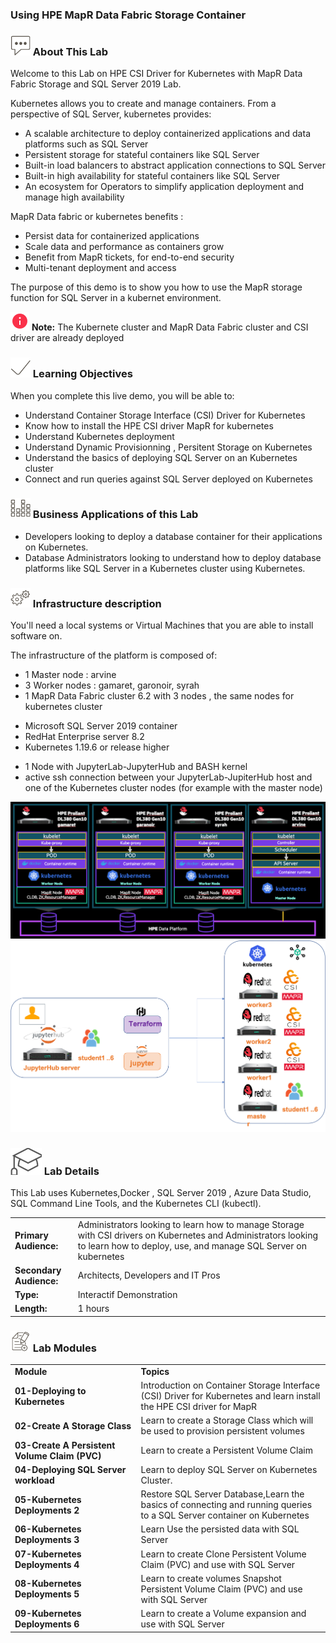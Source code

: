 ### Using HPE MapR Data Fabric Storage Container


<h3><img src="/graphics/textbubble.png?raw=true" style="max-width:100%;"> About This Lab</h3>

<p>Welcome to this Lab on HPE CSI Driver for Kubernetes with MapR Data Fabric Storage and SQL Server 2019 Lab.</p>
<p>Kubernetes  allows you to create and manage containers. From a perspective of SQL Server, kubernetes provides:</p>
<uL>
    <li>A scalable architecture to deploy containerized applications and data platforms such as SQL Server</li>
   <li> Persistent storage for stateful containers like SQL Server</li>
    <li>Built-in load balancers to abstract application connections to SQL Server</li>
    <li>Built-in high availability for stateful containers like SQL Server</li>
    <li>An ecosystem for Operators to simplify application deployment and manage high availability</li>
</ul>   
<p>MapR Data fabric or kubernetes benefits : </p>
<uL>
    <li>Persist data for containerized applications</li>
   <li>Scale data and performance as containers grow</li>
    <li>Benefit from MapR tickets, for end-to-end security</li>
    <li>Multi-tenant deployment and access</li>
</ul>   

<p>The purpose of this demo is to show you how to use the MapR storage function for SQL Server in a kubernet environment.</p>

<img src="/graphics/info.png?raw=true" style="max-width:100%;"> <b>Note:</b> The Kubernete cluster and MapR Data Fabric cluster and CSI driver are already deployed<br>


<h3><img src="/graphics/checkmark.png?raw=true" style="max-width:100%;"> Learning Objectives</h3>

<p>When you complete this live demo, you will be able to:</p>
<ul>
<li>Understand Container Storage Interface (CSI) Driver for Kubernetes</li>
<li>Know how to install the HPE CSI driver MapR for kubernetes</li>
<li>Understand Kubernetes deployment</li>
<li>Understand Dynamic Provisionning , Persitent Storage on Kubernetes</li>    
<li>Understand the basics of deploying SQL Server on an Kubernetes cluster</li>    
<li>Connect and run queries against SQL Server deployed on Kubernetes</li>        
</ul>

<h3><img src="/graphics/building1.png?raw=true" style="max-width:100%;"> Business Applications of this Lab</h3>

<ul>
    <li>Developers looking to deploy a database container for their applications on Kubernetes.</li>
    <li>Database Administrators looking to understand how to deploy database platforms like SQL Server in a Kubernetes cluster using Kubernetes.</li>
</ul>   

<h3><img src="/graphics/Cogs.png?raw=true" style="max-width:100%;"> Infrastructure description</h3>
You'll need a local systems or Virtual Machines that you are able to install software on.
<p>The infrastructure of the platform is composed of:</p>
<ul>
     <li>1 Master node : arvine </li>
    <li> 3 Worker nodes : gamaret, garonoir, syrah</li>
    <li>1 MapR Data Fabric cluster 6.2 with 3 nodes , the same nodes for kubernetes cluster</li>
</ul>
<ul>
    <li>Microsoft SQL Server 2019 container</li>
    <li>RedHat Enterprise server 8.2</li>
    <li>Kubernetes 1.19.6 or release higher</li>
</ul>
<ul>
    <li>1 Node with JupyterLab-JupyterHub and BASH kernel</li>
    <li>active ssh connection between your JupyterLab-JupiterHub host and one of the Kubernetes cluster nodes (for example with the master node)</li>
</ul>
<img src="/graphics/infra1.png?raw=true" style="max-width:100%;">

<img src="/graphics/infra3.png?raw=true" style="max-width:100%;">

<h3><img src="/graphics/education1.png?raw=true" style="max-width:100%;"> Lab Details</h3>

<p>This Lab uses Kubernetes,Docker , SQL Server 2019 , Azure Data Studio, SQL Command Line Tools, and the Kubernetes CLI (kubectl).</p>
<table class="table" style="font-size: 14px;">
  <tbody>
      <tr>
        <td style="width:20%;"><b>Primary Audience:</b></td><td>Administrators looking to learn how to manage Storage with CSI drivers on Kubernetes and Administrators looking to learn how to deploy, use, and manage SQL Server on kubernetes</td>
    </tr>
    <tr>
        <td style="width:20%;"><b>Secondary Audience:</b></td><td>Architects, Developers and IT Pros</td>
    </tr>
      <tr>
          <td style="width:20%;"><b>Type:</b></td><td>Interactif Demonstration</td>
      </tr>  
      <tr>
        <td style="width:20%;"><b>Length: </b></td><td>1 hours</td>
    </tr>
 </tbody>
</table>    

<h3><img src="/graphics/bookpencil.png?raw=true" style="max-width:100%;"> Lab Modules</h3>
<table class="table" style="font-size: 14px;">
  <tbody>
    <tr>
        <td style="width:40%;"><b>Module</b> </td> <td><b>Topics</b></td>
    </tr>
    <tr>
       <td><b>01-Deploying to Kubernetes</b></td><td>Introduction on Container Storage Interface (CSI) Driver for Kubernetes and learn install the HPE CSI driver for MapR</td>
    </tr>
    <tr>
        <td><b>02-Create A Storage Class</b></td><td>Learn to create a Storage Class which will be used to provision persistent volumes</td>
    </tr>
      <tr>
          <td><b>03-Create A Persistent Volume Claim (PVC)</b></td><td>Learn to create a Persistent Volume Claim</td>
      </tr>  
      <tr>
        <td><b>04-Deploying SQL Server workload</b></td><td>Learn to deploy SQL Server on Kubernetes Cluster.</td>
    </tr>
       <tr>
          <td><b>05-Kubernetes Deployments 2</b></td><td>Restore SQL Server Database,Learn the basics of connecting and running queries to a SQL Server container on Kubernetes</td>
      </tr>
       <tr>
          <td><b>06-Kubernetes Deployments 3</b></td><td>Learn Use the persisted data with SQL Server</td>
      </tr>
       <tr>
          <td><b>07-Kubernetes Deployments 4</b></td><td>Learn to create Clone Persistent Volume Claim (PVC) and use with SQL Server</td>
      </tr>
       <tr>
          <td><b>08-Kubernetes Deployments 5</b></td><td>Learn to create volumes Snapshot Persistent Volume Claim (PVC) and use with SQL Server</td>
      </tr>
      <tr>
          <td><b>09-Kubernetes Deployments 6</b></td><td>Learn to create a Volume expansion and use with SQL Server</td>
      </tr>

 </tbody>
</table>   
